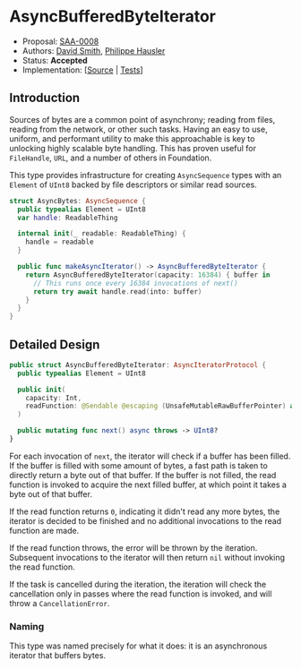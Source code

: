 # AsyncBufferedByteIterator

* Proposal: [SAA-0008](https://github.com/apple/swift-async-algorithms/blob/main/Evolution/0008-bytes.md)
* Authors: [David Smith](https://github.com/Catfish-Man), [Philippe Hausler](https://github.com/phausler)
* Status: **Accepted**
* Implementation: [[Source](https://github.com/apple/swift-async-algorithms/blob/main/Sources/AsyncAlgorithms/AsyncBufferedByteIterator.swift) | 
[Tests](https://github.com/apple/swift-async-algorithms/blob/main/Tests/AsyncAlgorithmsTests/TestBufferedByteIterator.swift)]

## Introduction

Sources of bytes are a common point of asynchrony; reading from files, reading from the network, or other such tasks. Having an easy to use, uniform, and performant utility to make this approachable is key to unlocking highly scalable byte handling. This has proven useful for `FileHandle`, `URL`, and a number of others in Foundation.  

This type provides infrastructure for creating `AsyncSequence` types with an `Element` of `UInt8` backed by file descriptors or similar read sources.

```swift
struct AsyncBytes: AsyncSequence {
  public typealias Element = UInt8
  var handle: ReadableThing

  internal init(_ readable: ReadableThing) {
    handle = readable
  }

  public func makeAsyncIterator() -> AsyncBufferedByteIterator {
    return AsyncBufferedByteIterator(capacity: 16384) { buffer in
      // This runs once every 16384 invocations of next()
      return try await handle.read(into: buffer)
    }
  }
}
```

## Detailed Design

```swift
public struct AsyncBufferedByteIterator: AsyncIteratorProtocol {
  public typealias Element = UInt8

  public init(
    capacity: Int,
    readFunction: @Sendable @escaping (UnsafeMutableRawBufferPointer) async throws -> Int
  )

  public mutating func next() async throws -> UInt8?
}
```

For each invocation of `next`, the iterator will check if a buffer has been filled. If the buffer is filled with some amount of bytes, a fast path is taken to directly return a byte out of that buffer. If the buffer is not filled, the read function is invoked to acquire the next filled buffer, at which point it takes a byte out of that buffer.

If the read function returns `0`, indicating it didn't read any more bytes, the iterator is decided to be finished and no additional invocations to the read function are made.

If the read function throws, the error will be thrown by the iteration. Subsequent invocations to the iterator will then return `nil` without invoking the read function.

If the task is cancelled during the iteration, the iteration will check the cancellation only in passes where the read function is invoked, and will throw a `CancellationError`.

### Naming

This type was named precisely for what it does: it is an asynchronous iterator that buffers bytes. 


